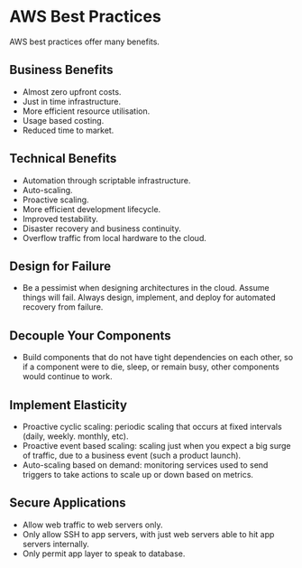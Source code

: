 # AWS Best Practices
AWS best practices offer many benefits. 
## Business Benefits 
- Almost zero upfront costs. 
- Just in time infrastructure. 
- More efficient resource utilisation. 
- Usage based costing. 
- Reduced time to market. 
## Technical Benefits
- Automation through scriptable infrastructure. 
- Auto-scaling.
- Proactive scaling. 
- More efficient development lifecycle.
- Improved testability.
- Disaster recovery and business continuity. 
- Overflow traffic from local hardware to the cloud. 
## Design for Failure
- Be a pessimist when designing architectures in the cloud. Assume things will fail. Always design, implement, and deploy for automated recovery from failure. 
## Decouple Your Components
- Build components that do not have tight dependencies on each other, so if a component were to die, sleep, or remain busy, other components would continue to work. 
## Implement Elasticity 
- Proactive cyclic scaling: periodic scaling that occurs at fixed intervals (daily, weekly. monthly, etc).
- Proactive event based scaling: scaling just when you expect a big surge of traffic, due to a business event (such a product launch).
- Auto-scaling based on demand: monitoring services used to send triggers to take actions to scale up or down based on metrics. 
## Secure Applications
- Allow web traffic to web servers only. 
- Only allow SSH to app servers, with just web servers able to hit app servers internally. 
- Only permit app layer to speak to database.
